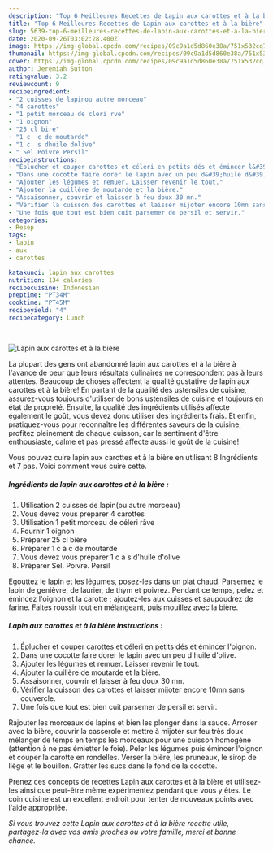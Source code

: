 ```yaml
---
description: "Top 6 Meilleures Recettes de Lapin aux carottes et à la bière"
title: "Top 6 Meilleures Recettes de Lapin aux carottes et à la bière"
slug: 5639-top-6-meilleures-recettes-de-lapin-aux-carottes-et-a-la-biere
date: 2020-09-26T03:02:28.400Z
image: https://img-global.cpcdn.com/recipes/09c9a1d5d860e38a/751x532cq70/lapin-aux-carottes-et-a-la-biere-photo-principale-de-la-recette.jpg
thumbnail: https://img-global.cpcdn.com/recipes/09c9a1d5d860e38a/751x532cq70/lapin-aux-carottes-et-a-la-biere-photo-principale-de-la-recette.jpg
cover: https://img-global.cpcdn.com/recipes/09c9a1d5d860e38a/751x532cq70/lapin-aux-carottes-et-a-la-biere-photo-principale-de-la-recette.jpg
author: Jeremiah Sutton
ratingvalue: 3.2
reviewcount: 9
recipeingredient:
- "2 cuisses de lapinou autre morceau"
- "4 carottes"
- "1 petit morceau de cleri rve"
- "1 oignon"
- "25 cl bire"
- "1 c  c de moutarde"
- "1 c  s dhuile dolive"
- " Sel Poivre Persil"
recipeinstructions:
- "Éplucher et couper carottes et céleri en petits dés et émincer l&#39;oignon."
- "Dans une cocotte faire dorer le lapin avec un peu d&#39;huile d&#39;olive."
- "Ajouter les légumes et remuer. Laisser revenir le tout."
- "Ajouter la cuillère de moutarde et la bière."
- "Assaisonner, couvrir et laisser à feu doux 30 mn."
- "Vérifier la cuisson des carottes et laisser mijoter encore 10mn sans couvercle."
- "Une fois que tout est bien cuit parsemer de persil et servir."
categories:
- Resep
tags:
- lapin
- aux
- carottes

katakunci: lapin aux carottes 
nutrition: 134 calories
recipecuisine: Indonesian
preptime: "PT34M"
cooktime: "PT45M"
recipeyield: "4"
recipecategory: Lunch

---
```



![Lapin aux carottes et à la bière](https://img-global.cpcdn.com/recipes/09c9a1d5d860e38a/751x532cq70/lapin-aux-carottes-et-a-la-biere-photo-principale-de-la-recette.jpg)

La plupart des gens ont abandonné lapin aux carottes et à la bière à l'avance de peur que leurs résultats culinaires ne correspondent pas à leurs attentes. Beaucoup de choses affectent la qualité gustative de lapin aux carottes et à la bière! En partant de la qualité des ustensiles de cuisine, assurez-vous toujours d'utiliser de bons ustensiles de cuisine et toujours en état de propreté. Ensuite, la qualité des ingrédients utilisés affecte également le goût, vous devez donc utiliser des ingrédients frais. Et enfin, pratiquez-vous pour reconnaître les différentes saveurs de la cuisine, profitez pleinement de chaque cuisson, car le sentiment d'être enthousiaste, calme et pas pressé affecte aussi le goût de la cuisine!

<!--inarticleads1-->

Vous pouvez cuire lapin aux carottes et à la bière en utilisant 8 Ingrédients et 7 pas. Voici comment vous cuire cette.

##### Ingrédients de lapin aux carottes et à la bière :

1. Utilisation 2 cuisses de lapin(ou autre morceau)
1. Vous devez vous préparer 4 carottes
1. Utilisation 1 petit morceau de céleri râve
1. Fournir 1 oignon
1. Préparer 25 cl bière
1. Préparer 1 c à c de moutarde
1. Vous devez vous préparer 1 c à s d&#39;huile d&#39;olive
1. Préparer  Sel. Poivre. Persil


Egouttez le lapin et les légumes, posez-les dans un plat chaud. Parsemez le lapin de genièvre, de laurier, de thym et poivrez. Pendant ce temps, pelez et émincez l&#39;oignon et la carotte ; ajoutez-les aux cuisses et saupoudrez de farine. Faites roussir tout en mélangeant, puis mouillez avec la bière. 

<!--inarticleads2-->

##### Lapin aux carottes et à la bière instructions :

1. Éplucher et couper carottes et céleri en petits dés et émincer l&#39;oignon.
1. Dans une cocotte faire dorer le lapin avec un peu d&#39;huile d&#39;olive.
1. Ajouter les légumes et remuer. Laisser revenir le tout.
1. Ajouter la cuillère de moutarde et la bière.
1. Assaisonner, couvrir et laisser à feu doux 30 mn.
1. Vérifier la cuisson des carottes et laisser mijoter encore 10mn sans couvercle.
1. Une fois que tout est bien cuit parsemer de persil et servir.


Rajouter les morceaux de lapins et bien les plonger dans la sauce. Arroser avec la bière, couvrir la casserole et mettre à mijoter sur feu très doux mélanger de temps en temps les morceaux pour une cuisson homogène (attention à ne pas émietter le foie). Peler les légumes puis émincer l&#39;oignon et couper la carotte en rondelles. Verser la bière, les pruneaux, le sirop de liège et le bouillon. Gratter les sucs dans le fond de la cocotte. 

<!--inarticleads1-->

<p>
Prenez ces concepts de recettes Lapin aux carottes et à la bière et utilisez-les ainsi que peut-être même expérimentez pendant que vous y êtes. Le coin cuisine est un excellent endroit pour tenter de nouveaux points avec l'aide appropriée.
</p>

<p>
<i>Si vous trouvez cette Lapin aux carottes et à la bière recette utile, partagez-la avec vos amis proches ou votre famille, merci et bonne chance.</i>
</p>

